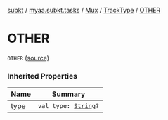 [subkt](../../../index.md) / [myaa.subkt.tasks](../../index.md) / [Mux](../index.md) / [TrackType](index.md) / [OTHER](./-o-t-h-e-r.md)

# OTHER

`OTHER` [(source)](https://github.com/Myaamori/SubKt/blob/master/src/main/kotlin/myaa/subkt/tasks/muxtask.kt#L102)

### Inherited Properties

| Name | Summary |
|---|---|
| [type](type.md) | `val type: `[`String`](https://kotlinlang.org/api/latest/jvm/stdlib/kotlin/-string/index.html)`?` |
